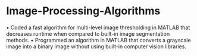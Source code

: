 # Image-Processing-Algorithms
• Coded a fast algorithm for multi-level image thresholding in MATLAB that decreases runtime when compared to built-in image segmentation methods. 
• Programmed an algorithm in MATLAB that converts a grayscale image into a binary image without using built-in computer vision libraries.
